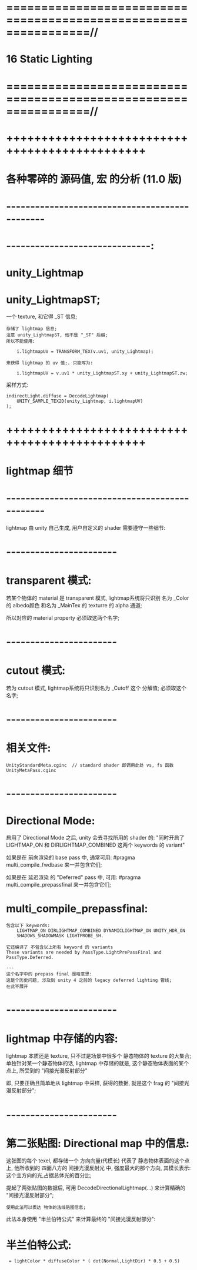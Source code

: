 # ================================================================//
#               16 Static Lighting
# ================================================================//




# ++++++++++++++++++++++++++++++++++++++++++++++ #
#          各种零碎的 源码值, 宏 的分析   (11.0 版)
# ---------------------------------------------- #


# ------------------------------:
# unity_Lightmap
# unity_LightmapST;
一个 texture, 和它得 _ST 信息;

    存储了 lightmap 信息; 
    注意 unity_LightmapST, 他不是 "_ST" 后缀;
    所以不能使用:

        i.lightmapUV = TRANSFORM_TEX(v.uv1, unity_Lightmap);

    来获得 lightmap 的 uv 值;. 只能写为:    

        i.lightmapUV = v.uv1 * unity_LightmapST.xy + unity_LightmapST.zw;

采样方式:

    indirectLight.diffuse = DecodeLightmap(
		UNITY_SAMPLE_TEX2D(unity_Lightmap, i.lightmapUV)
	);





# ++++++++++++++++++++++++++++++++++++++++++++++ #
#      lightmap 细节
# ---------------------------------------------- #
lightmap 由 unity 自己生成, 用户自定义的 shader 需要遵守一些细节:


# ----------------------- #
#  transparent 模式:
若某个物体的 material 是 transparent 模式, lightmap系统将只识别
名为 _Color 的 albedo颜色 和名为 _MainTex 的 texturre 的 alpha 通道;

所以对应的 material property 必须取这两个名字;

# ----------------------- #
#  cutout 模式:
若为 cutout 模式, lightmap系统将只识别名为 _Cutoff 这个 分解值;
必须取这个名字;



# ----------------------- #
# 相关文件:
    UnityStandardMeta.cginc  // standard shader 即调用此处 vs, fs 函数
    UnityMetaPass.cginc






# ----------------------- #
# Directional Mode:
启用了 Directional Mode 之后, unity 会去寻找所用的 shader 的:
"同时开启了 LIGHTMAP_ON 和 DIRLIGHTMAP_COMBINED 这两个 keywords 的 variant"

如果是在 前向渲染的 base pass 中, 通常可用:
    #pragma multi_compile_fwdbase
来一并包含它们;

如果是在 延迟渲染 的 "Deferred" pass 中, 可用:
    #pragma multi_compile_prepassfinal
来一并包含它们;


# multi_compile_prepassfinal:
    包含以下 keywords:
        LIGHTMAP_ON DIRLIGHTMAP_COMBINED DYNAMICLIGHTMAP_ON UNITY_HDR_ON 
        SHADOWS_SHADOWMASK LIGHTPROBE_SH. 

    它还编译了 不包含以上所有 keyword 的 variants   
    These variants are needed by PassType.LightPrePassFinal and PassType.Deferred.

    ---
    这个名字中的 prepass final 是啥意思:
    这是个历史问题, 涉及到 unity 4 之前的 legacy deferred lighting 管线;
    在此不展开


# ----------------------- #
# lightmap 中存储的内容:
lightmap 本质还是 texture, 只不过是场景中很多个 静态物体的 texture 的大集合;
单独针对某一个静态物体的话,
lightmap 中存储的就是, 这个静态物体表面的某个点上, 所受到的 "间接光漫反射部分"

即, 只要正确且简单地从 lightmap 中采样, 获得的数据, 就是这个 frag 的 "间接光漫反射部分";


# ----------------------- #
# 第二张贴图: Directional map 中的信息:
这张图的每个 texel, 都存储一个 方向向量(代模长)
代表了 静态物体表面的这个点上, 他所收到的 四面八方的 间接光漫反射光 中, 强度最大的那个方向,
其模长表示: 这个主方向的光,占据总体光的百分比;

提起了两张贴图的数据后, 可用 DecodeDirectionalLightmap(...) 来计算精确的 "间接光漫反射部分";

    使用此法可以表达 物体的法线贴图信息;
    
此法本身使用 "半兰伯特公式" 来计算最终的 "间接光漫反射部分":

# 半兰伯特公式:
     = lightColor * diffuseColor * ( dot(Normal,LightDir) * 0.5 + 0.5)



     












